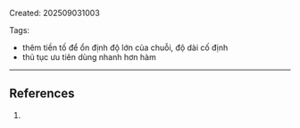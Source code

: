 Created: 202509031003

Tags: 


- thêm tiền tố để ổn định độ lớn của chuỗi, độ dài cố định
- thủ tục ưu tiên dùng nhanh hơn hàm

-----
## References
1.
